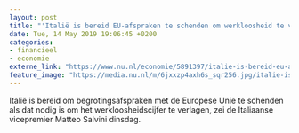 ```yaml
---
layout: post
title: "'Italië is bereid EU-afspraken te schenden om werkloosheid te verminderen'"
date: Tue, 14 May 2019 19:06:45 +0200
categories: 
- financieel 
- economie 
externe_link: "https://www.nu.nl/economie/5891397/italie-is-bereid-eu-afspraken-te-schenden-om-werkloosheid-te-verminderen.html"
feature_image: "https://media.nu.nl/m/6jxxzp4axh6s_sqr256.jpg/italie-is-bereid-eu-afspraken-te-schenden-om-werkloosheid-te-verminderen.jpg"
---
```


Italië is bereid om begrotingsafspraken met de Europese Unie te schenden als dat nodig is om het werkloosheidscijfer te verlagen, zei de Italiaanse vicepremier Matteo Salvini dinsdag.
